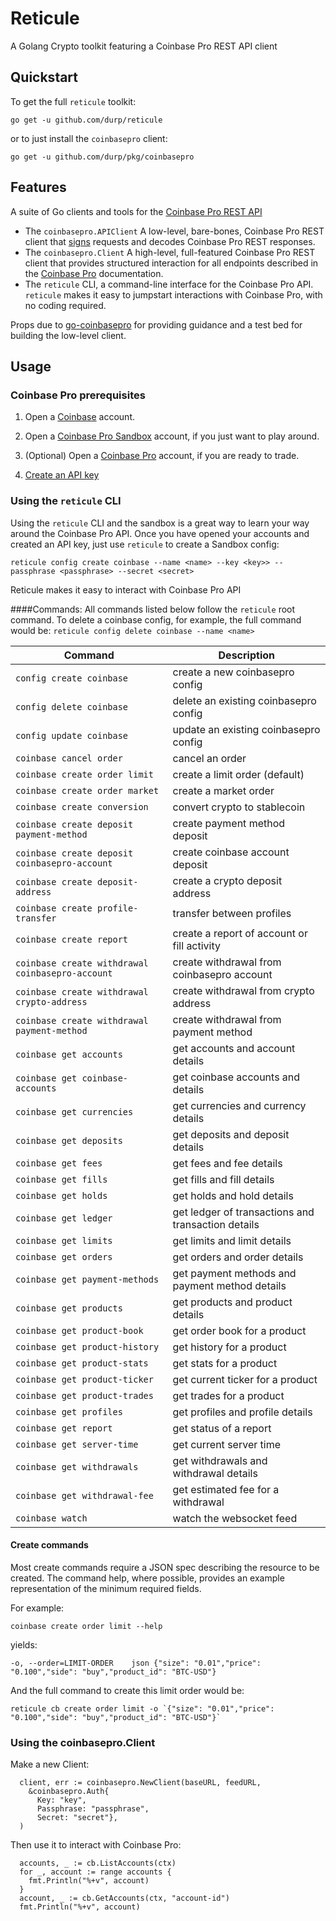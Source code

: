 # Reticule
A Golang Crypto toolkit featuring a Coinbase Pro REST API client

## Quickstart
To get the full `reticule` toolkit:

`go get -u github.com/durp/reticule`

or to just install the `coinbasepro` client:

`go get -u github.com/durp/pkg/coinbasepro`

## Features
A suite of Go clients and tools for the [Coinbase Pro REST API](https://pro.coinbase.com)
- The `coinbasepro.APIClient`
  A low-level, bare-bones, Coinbase Pro REST client that [signs](https://docs.pro.coinbase.com/#signing-a-message) requests 
  and decodes Coinbase Pro REST responses.
- The `coinbasepro.Client`
  A high-level, full-featured Coinbase Pro REST client that provides structured interaction for all endpoints described in
  the [Coinbase Pro](https://docs.pro.coinbase.com) documentation.
- The `reticule` CLI, a command-line interface for the Coinbase Pro API. `reticule` makes it easy to jumpstart interactions 
  with Coinbase Pro, with no coding required.
  
Props due to [go-coinbasepro](https://github.com/preichenberger/go-coinbasepro) for providing guidance and a test bed 
for building the low-level client.

## Usage

### Coinbase Pro prerequisites
1. Open a [Coinbase](https://www.coinbase.com/) account.

1. Open a [Coinbase Pro Sandbox](https://public.sandbox.pro.coinbase.com) account, if you just want to play around.

1. (Optional) Open a [Coinbase Pro](https://pro.coinbase.com) account, if you are ready to trade.

1. [Create an API key](https://help.coinbase.com/en/pro/other-topics/api/how-do-i-create-an-api-key-for-coinbase-pro)


### Using the `reticule` CLI

Using the `reticule` CLI and the sandbox is a great way to learn your way around the Coinbase Pro API. Once you have
opened your accounts and created an API key, just use `reticule` to create a Sandbox config:

`reticule config create coinbase --name <name> --key <key>> --passphrase <passphrase> --secret <secret>`

Reticule makes it easy to interact with Coinbase Pro API

####Commands:
All commands listed below follow the `reticule` root command. To delete a coinbase config, for example, the full command
would be:
`reticule config delete coinbase --name <name>`

|Command |Description  |
--- | --- |
`config create coinbase`                          | create a new coinbasepro config
`config delete coinbase`                          | delete an existing coinbasepro config
`config update coinbase`                          | update an existing coinbasepro config
`coinbase cancel order`                           | cancel an order
`coinbase create order limit`                     | create a limit order (default)
`coinbase create order market`                    | create a market order
`coinbase create conversion`                      | convert crypto to stablecoin
`coinbase create deposit payment-method`          | create payment method deposit
`coinbase create deposit coinbasepro-account`     | create coinbase account deposit
`coinbase create deposit-address`                 | create a crypto deposit address
`coinbase create profile-transfer`                | transfer between profiles
`coinbase create report`                          | create a report of account or fill activity
`coinbase create withdrawal coinbasepro-account`  | create withdrawal from coinbasepro account
`coinbase create withdrawal crypto-address`       | create withdrawal from crypto address
`coinbase create withdrawal payment-method`       | create withdrawal from payment method
`coinbase get accounts `                          | get accounts and account details
`coinbase get coinbase-accounts`                  | get coinbase accounts and details
`coinbase get currencies`                         | get currencies and currency details
`coinbase get deposits`                           | get deposits and deposit details
`coinbase get fees`                               | get fees and fee details
`coinbase get fills`                              | get fills and fill details
`coinbase get holds`                              | get holds and hold details
`coinbase get ledger`                             | get ledger of transactions and transaction details
`coinbase get limits`                             | get limits and limit details
`coinbase get orders`                             | get orders and order details
`coinbase get payment-methods`                    | get payment methods and payment method details
`coinbase get products`                           | get products and product details
`coinbase get product-book`                       | get order book for a product
`coinbase get product-history`                    | get history for a product
`coinbase get product-stats`                      | get stats for a product
`coinbase get product-ticker`                     | get current ticker for a product
`coinbase get product-trades `                    | get trades for a product
`coinbase get profiles `                          | get profiles and profile details
`coinbase get report `                            | get status of a report
`coinbase get server-time`                        | get current server time
`coinbase get withdrawals`                        | get withdrawals and withdrawal details
`coinbase get withdrawal-fee`                     | get estimated fee for a withdrawal
`coinbase watch`                                  | watch the websocket feed

#### Create commands
Most create commands require a JSON spec describing the resource to be created. The command help, where possible, provides
an example representation of the minimum required fields.

For example:

`coinbase create order limit --help` 

yields: 

`-o, --order=LIMIT-ORDER    json {"size": "0.01","price": "0.100","side": "buy","product_id": "BTC-USD"}`

And the full command to create this limit order would be:
```
reticule cb create order limit -o `{"size": "0.01","price": "0.100","side": "buy","product_id": "BTC-USD"}`
```

### Using the coinbasepro.Client

Make a new Client:
```
  client, err := coinbasepro.NewClient(baseURL, feedURL,
    &coinbasepro.Auth{
      Key: "key",
      Passphrase: "passphrase",
      Secret: "secret"},
  )
```

Then use it to interact with Coinbase Pro:
```
  accounts, _ := cb.ListAccounts(ctx)
  for _, account := range accounts {
    fmt.Println("%+v", account)
  }
  account, _ := cb.GetAccounts(ctx, "account-id")
  fmt.Println("%+v", account)
```
